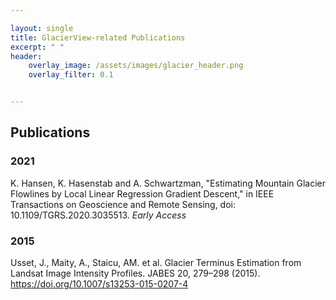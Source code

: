 ```yaml
---

layout: single
title: GlacierView-related Publications
excerpt: " "
header:
    overlay_image: /assets/images/glacier_header.png
    overlay_filter: 0.1


---
```


## Publications

### 2021

K. Hansen, K. Hasenstab and A. Schwartzman, "Estimating Mountain Glacier Flowlines by Local Linear Regression Gradient Descent," in IEEE Transactions on Geoscience and Remote Sensing, doi: 10.1109/TGRS.2020.3035513. *Early Access*

### 2015

Usset, J., Maity, A., Staicu, AM. et al. Glacier Terminus Estimation from Landsat Image Intensity Profiles. JABES 20, 279–298 (2015). https://doi.org/10.1007/s13253-015-0207-4
